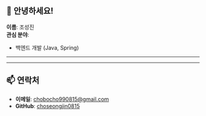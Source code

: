 
## 👋 안녕하세요!  
**이름**: 조성진  
**관심 분야**:  
- 백엔드 개발 (Java, Spring)  


---


---

## 📫 연락처  
- **이메일**: chobocho990815@gmail.com  
- **GitHub**: [choseongjin0815](https://github.com/choseongjin0815)  
